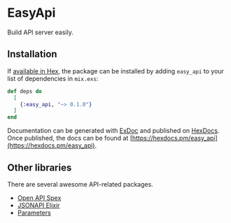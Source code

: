 # EasyApi

Build API server easily.

## Installation

If [available in Hex](https://hex.pm/docs/publish), the package can be installed
by adding `easy_api` to your list of dependencies in `mix.exs`:

```elixir
def deps do
  [
    {:easy_api, "~> 0.1.0"}
  ]
end
```

Documentation can be generated with [ExDoc](https://github.com/elixir-lang/ex_doc)
and published on [HexDocs](https://hexdocs.pm). Once published, the docs can
be found at [https://hexdocs.pm/easy_api](https://hexdocs.pm/easy_api).

## Other libraries

There are several awesome API-related packages.

- [Open API Spex](https://github.com/open-api-spex/open_api_spex)
- [JSONAPI Elixir](https://github.com/jeregrine/jsonapi)
- [Parameters](https://github.com/imranismail/parameters.ex)
